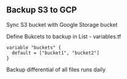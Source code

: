 
## Backup S3 to GCP

Sync S3 bucket with Google Storage bucket

Define Bukcets to backup in List - variables.tf

```
variable "buckets" {
  default = ["bucket1", "bucket2"]
}
```

Backup differential of all files runs daily 
